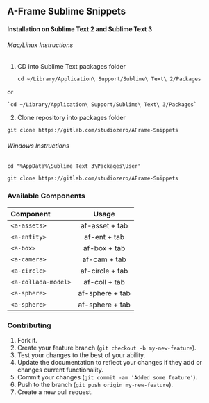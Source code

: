 ## A-Frame Sublime Snippets

#### Installation on Sublime Text 2 and Sublime Text 3

###### Mac/Linux Instructions

1. CD into Sublime Text packages folder

    `cd ~/Library/Application\ Support/Sublime\ Text\ 2/Packages`

  or

    `cd ~/Library/Application\ Support/Sublime\ Text\ 3/Packages`

2. Clone repository into packages folder

`git clone https://gitlab.com/studiozero/AFrame-Snippets`

###### Windows Instructions

`cd "%AppData%\Sublime Text 3\Packages\User"`

`git clone https://gitlab.com/studiozero/AFrame-Snippets`

### Available Components

Component						| Usage
:--------------- 		| :-----------:
`<a-assets>`     		| af-asset + tab
`<a-entity>`     		| af-ent + tab
`<a-box>`				 		| af-box + tab
`<a-camera>`		 		| af-cam + tab
`<a-circle>`		 		| af-circle + tab
`<a-collada-model>`	| af-coll + tab
`<a-sphere>`				| af-sphere + tab
`<a-sphere>`				| af-sphere + tab




### Contributing

1. Fork it.
2. Create your feature branch (`git checkout -b my-new-feature`).
3. Test your changes to the best of your ability.
4. Update the documentation to reflect your changes if they add or changes current functionality.
5. Commit your changes (`git commit -am 'Added some feature'`).
6. Push to the branch (`git push origin my-new-feature`).
7. Create a new pull request.
